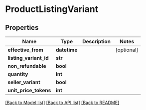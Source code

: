 # ProductListingVariant


## Properties
Name | Type | Description | Notes
------------ | ------------- | ------------- | -------------
**effective_from** | **datetime** |  | [optional] 
**listing_variant_id** | **str** |  | 
**non_refundable** | **bool** |  | 
**quantity** | **int** |  | 
**seller_variant** | **bool** |  | 
**unit_price_tokens** | **int** |  | 

[[Back to Model list]](../README.md#documentation-for-models) [[Back to API list]](../README.md#documentation-for-api-endpoints) [[Back to README]](../README.md)


